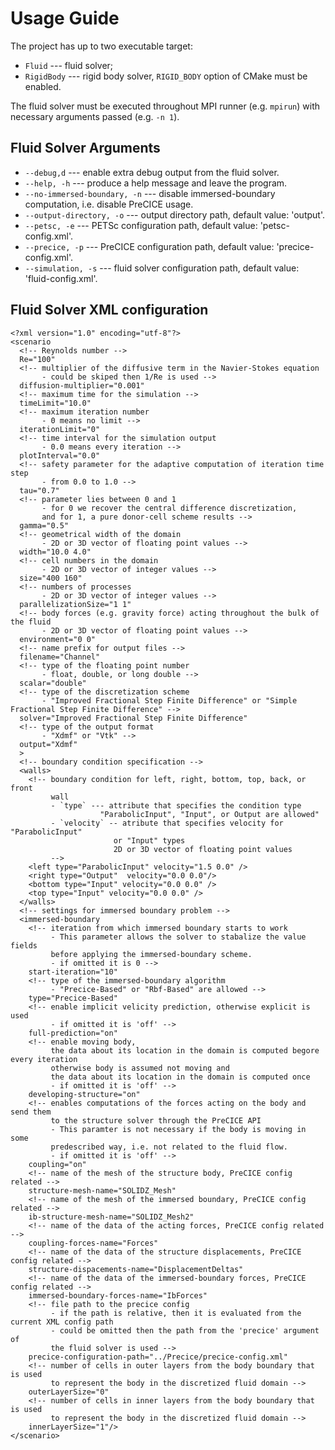 # Usage Guide

The project has up to two executable target:

  * `Fluid` --- fluid solver;
  * `RigidBody` --- rigid body solver, `RIGID_BODY` option of CMake must be
    enabled.

The fluid solver must be executed throughout MPI runner (e.g. `mpirun`) with
necessary arguments passed (e.g. `-n 1`).

## Fluid Solver Arguments

  * `--debug,d` --- enable extra debug output from the fluid solver.
  * `--help, -h` --- produce a help message and leave the program.
  * `--no-immersed-boundary, -n` --- disable immersed-boundary computation, i.e. disable PreCICE usage.
  * `--output-directory, -o` --- output directory path, default value: 'output'.
  * `--petsc, -e` --- PETSc configuration path, default value: 'petsc-config.xml'.
  * `--precice, -p` --- PreCICE configuration path, default value: 'precice-config.xml'.
  * `--simulation, -s` --- fluid solver configuration path, default value: 'fluid-config.xml'.

## Fluid Solver XML configuration

    <?xml version="1.0" encoding="utf-8"?>
    <scenario
      <!-- Reynolds number -->
      Re="100"
      <!-- multiplier of the diffusive term in the Navier-Stokes equation
           - could be skiped then 1/Re is used -->
      diffusion-multiplier="0.001"
      <!-- maximum time for the simulation -->
      timeLimit="10.0"
      <!-- maximum iteration number
           - 0 means no limit -->
      iterationLimit="0"
      <!-- time interval for the simulation output
           - 0.0 means every iteration -->
      plotInterval="0.0"
      <!-- safety parameter for the adaptive computation of iteration time step 
           - from 0.0 to 1.0 -->
      tau="0.7"
      <!-- parameter lies between 0 and 1
           - for 0 we recover the central difference discretization,
           and for 1, a pure donor-cell scheme results -->
      gamma="0.5"
      <!-- geometrical width of the domain
           - 2D or 3D vector of floating point values -->
      width="10.0 4.0"
      <!-- cell numbers in the domain
           - 2D or 3D vector of integer values -->
      size="400 160"
      <!-- numbers of processes
           - 2D or 3D vector of integer values -->
      parallelizationSize="1 1"
      <!-- body forces (e.g. gravity force) acting throughout the bulk of the fluid
           - 2D or 3D vector of floating point values -->
      environment="0 0"
      <!-- name prefix for output files -->
      filename="Channel"
      <!-- type of the floating point number
           - float, double, or long double -->
      scalar="double"
      <!-- type of the discretization scheme
           - "Improved Fractional Step Finite Difference" or "Simple Fractional Step Finite Difference" -->
      solver="Improved Fractional Step Finite Difference"
      <!-- type of the output format
           - "Xdmf" or "Vtk" -->
      output="Xdmf"
      >
      <!-- boundary condition specification -->
      <walls>
        <!-- boundary condition for left, right, bottom, top, back, or front
             wall
             - `type` --- attribute that specifies the condition type
                        "ParabolicInput", "Input", or Output are allowed"
             - `velocity` -- atribute that specifies velocity for "ParabolicInput"
                           or "Input" types
                           2D or 3D vector of floating point values
             -->
        <left type="ParabolicInput" velocity="1.5 0.0" />
        <right type="Output"  velocity="0.0 0.0"/>
        <bottom type="Input" velocity="0.0 0.0" />
        <top type="Input" velocity="0.0 0.0" />
      </walls>
      <!-- settings for immersed boundary problem -->
      <immersed-boundary
        <!-- iteration from which immersed boundary starts to work
             - This parameter allows the solver to stabalize the value fields
             before applying the immersed-boundary scheme.
             - if omitted it is 0 -->
        start-iteration="10"
        <!-- type of the immersed-boundary algorithm
             - "Precice-Based" or "Rbf-Based" are allowed -->
        type="Precice-Based"
        <!-- enable implicit velicity prediction, otherwise explicit is used
             - if omitted it is 'off' -->
        full-prediction="on"
        <!-- enable moving body,
             the data about its location in the domain is computed begore every iteration
             otherwise body is assumed not moving and
             the data about its location in the domain is computed once
             - if omitted it is 'off' -->
        developing-structure="on"
        <!-- enables computations of the forces acting on the body and send them
             to the structure solver through the PreCICE API
             - This paramter is not necessary if the body is moving in some
             predescribed way, i.e. not related to the fluid flow.
             - if omitted it is 'off' -->
        coupling="on"
        <!-- name of the mesh of the structure body, PreCICE config related -->
        structure-mesh-name="SOLIDZ_Mesh"
        <!-- name of the mesh of the immersed boundary, PreCICE config related -->
        ib-structure-mesh-name="SOLIDZ_Mesh2"
        <!-- name of the data of the acting forces, PreCICE config related -->
        coupling-forces-name="Forces"
        <!-- name of the data of the structure displacements, PreCICE config related -->
        structure-dispacements-name="DisplacementDeltas"
        <!-- name of the data of the immersed-boundary forces, PreCICE config related -->
        immersed-boundary-forces-name="IbForces"
        <!-- file path to the precice config
             - if the path is relative, then it is evaluated from the current XML config path
             - could be omitted then the path from the 'precice' argument of
             the fluid solver is used -->
        precice-configuration-path="../Precice/precice-config.xml"
        <!-- number of cells in outer layers from the body boundary that is used
             to represent the body in the discretized fluid domain -->
        outerLayerSize="0"
        <!-- number of cells in inner layers from the body boundary that is used
             to represent the body in the discretized fluid domain -->
        innerLayerSize="1"/>
    </scenario>

